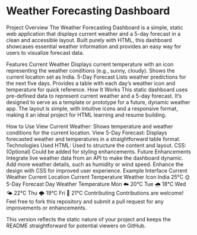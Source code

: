 <h1>Weather Forecasting Dashboard</h1>
Project Overview
The Weather Forecasting Dashboard is a simple, static web application that displays current weather and a 5-day forecast in a clean and accessible layout. Built purely with HTML, this dashboard showcases essential weather information and provides an easy way for users to visualize forecast data.

Features
Current Weather
Displays current temperature with an icon representing the weather conditions (e.g., sunny, cloudy).
Shows the current location set as India.
5-Day Forecast
Lists weather predictions for the next five days.
Provides a table with each day’s weather icon and temperature for quick reference.
How It Works
This static dashboard uses pre-defined data to represent current weather and a 5-day forecast. It’s designed to serve as a template or prototype for a future, dynamic weather app. The layout is simple, with intuitive icons and a responsive format, making it an ideal project for HTML learning and resume building.

How to Use
View Current Weather: Shows temperature and weather conditions for the current location.
View 5-Day Forecast: Displays forecasted weather and temperatures in a straightforward table format.
Technologies Used
HTML: Used to structure the content and layout.
CSS: (Optional) Could be added for styling enhancements.
Future Enhancements
Integrate live weather data from an API to make the dashboard dynamic.
Add more weather details, such as humidity or wind speed.
Enhance the design with CSS for improved user experience.
Example Interface
Current Weather
Current Location	Current Temperature	Weather Icon
India	25°C	🌞
5-Day Forecast
Day	Weather	Temperature
Mon	☁️	20°C
Tue	🌧️	18°C
Wed	🌤️	22°C
Thu	🌩️	19°C
Fri	🌈	21°C
Contributing
Contributions are welcome! Feel free to fork this repository and submit a pull request for any improvements or enhancements.

This version reflects the static nature of your project and keeps the README straightforward for potential viewers on GitHub.
       
